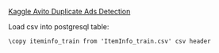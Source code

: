 [Kaggle Avito Duplicate Ads Detection](https://www.kaggle.com/c/avito-duplicate-ads-detection)

Load csv into postgresql table:  
```
\copy iteminfo_train from 'ItemInfo_train.csv' csv header
```
